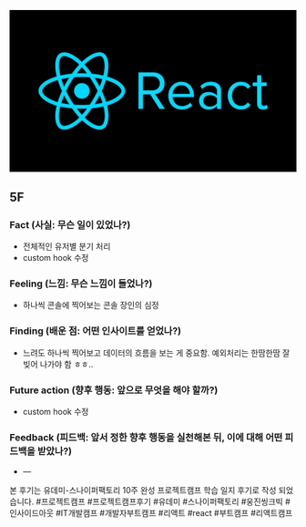 ![img_react.png](../assets/img_react.png)

## 5F

### Fact (사실: 무슨 일이 있었나?)

- 전체적인 유저별 분기 처리
- custom hook 수정

### Feeling (느낌: 무슨 느낌이 들었나?)

- 하나씩 콘솔에 찍어보는 콘솔 장인의 심정

### Finding (배운 점: 어떤 인사이트를 얻었나?)

- 느려도 하나씩 찍어보고 데이터의 흐름을 보는 게 중요함. 예외처리는 한땀한땀 잘 빚어 나가야 함 ㅎㅎ..

### Future action (향후 행동: 앞으로 무엇을 해야 할까?)

- custom hook 수정

### Feedback (피드백: 앞서 정한 향후 행동을 실천해본 뒤, 이에 대해 어떤 피드백을 받았나?)

- —

본 후기는 유데미-스나이퍼팩토리 10주 완성 프로젝트캠프 학습 일지 후기로 작성 되었습니다. #프로젝트캠프 #프로젝트캠프후기 #유데미 #스나이퍼팩토리 #웅진씽크빅 #인사이드아웃 #IT개발캠프 #개발자부트캠프 #리액트 #react #부트캠프 #리액트캠프
